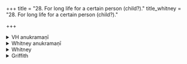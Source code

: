+++
title = "28. For long life for a certain person (child?)."
title_whitney = "28. For long life for a certain person (child?)."

+++

<details><summary>VH anukramaṇī</summary>

दीर्घायुःप्राप्तिः।  
१-५ शम्भुः। १, ३ जरिमा, आयुः, २ मित्रावरुणौ, ३-५ द्यावापृथिव्यादयो देवाः। त्रिष्टुप्, १जगती, ५ भुरिक्।
</details>

<details><summary>Whitney anukramaṇī</summary>

[śambhū.—jarimāyurdāivatam. trāiṣṭubham: 1. jagatī; 5. bhurij.]
</details>



<details><summary>Whitney</summary>

### Comment
Found in Pāipp. (vss. 1-4 in i.; vs. 5 in xv.). Used by Kāuś. in the godāna ceremony (54. 13), as the parents pass the boy three times back and forth between them and make him eat balls of ghee; and the same is done in the cūḍā or cāula (hair-cutting) ceremony (54. 16, note); the schol. also reckon it to the āyuṣya gaṇa (54. 11, note).


### Translations
Translated: Weber, xiii. 192; Grill, 48, 94; Griffith, i. 67; Bloomfield, 50, 306.
</details>

<details><summary>Griffith</summary>

A prayer for a boy's long and happy life
</details>
